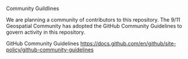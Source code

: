 Community Guildlines

We are planning a community of contributors to this repository. The 9/11 Geospatial Community has adopted the GitHub Community Guidelines to govern activity in this repository.

GitHub Community Guidelines
https://docs.github.com/en/github/site-policy/github-community-guidelines
